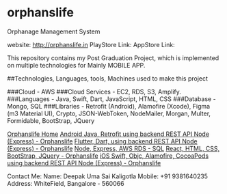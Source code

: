 # orphanslife
Orphanage Management System

website: http://orphanslife.in
PlayStore Link: 
AppStore Link: 

This repository contains my Post Graduation Project, which is implemented on multiple technologies for Mainly MOBILE APP.

##Technologies, Languages, tools, Machines used to make this project

###Cloud - AWS
###Cloud Services - EC2, RDS, S3, Amplify.
###Languages - Java, Swift, Dart, JavaScript, HTML, CSS
###Database - Mongo, SQL
###Libraries - Retrofit (Android), Alamofire (Xcode), Figma (m3 Material UI), Crypto, JSON-WebToken, NodeMailer, Morgan, Multer, Formidable, BootStrap, JQuery 


[Orphanslife Home](https://github.com/deepakkaligotla/orphanslife "Github home")
[Android Java, Retrofit using backend REST API Node (Express) - Orphanslife](https://github.com/deepakkaligotla/orphanslife/tree/main/Android%20Java%20Retrofit%20Node%20Express-%20Orphanslife "Orphanslife - Android/Java")
[Flutter, Dart, using backend REST API Node (Express) - Orphanslife](https://github.com/deepakkaligotla/orphanslife "Orphanslife - Flutter/Dart")
[Node, Express, AWS RDS - SQL](https://github.com/deepakkaligotla/orphanslife/tree/main/Node%20Express%20-%20API%20-%20Orphanslife "Orphanslife - Node/Express/AWS RDS - SQL")
[React, HTML, CSS, BootStrap, JQuery - Orphanslife](https://github.com/deepakkaligotla/orphanslife/tree/main/React%20-%20website%20Orphanslife "Orphanslife React")
[iOS Swift, Objc, Alamofire, CocoaPods using backend REST API Node (Express) - Orphanslife](https://github.com/deepakkaligotla/orphanslife/tree/main/iOS%20Swift%20Alomafire-%20Orphanslife "Orphanslife iOs/Swift")

Contact Me:
Name: Deepak Uma Sai Kaligotla
Mobile: +91 9381640235
Address: WhiteField, Bangalore - 560066

